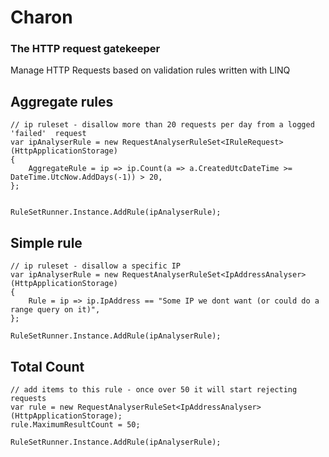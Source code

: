 #  Charon

### The HTTP request gatekeeper

Manage HTTP Requests based on validation rules written with LINQ

## Aggregate rules
	// ip ruleset - disallow more than 20 requests per day from a logged 'failed'  request
	var ipAnalyserRule = new RequestAnalyserRuleSet<IRuleRequest>(HttpApplicationStorage)
	{
		AggregateRule = ip => ip.Count(a => a.CreatedUtcDateTime >= DateTime.UtcNow.AddDays(-1)) > 20,
	};


	RuleSetRunner.Instance.AddRule(ipAnalyserRule);

	
## Simple rule

	// ip ruleset - disallow a specific IP
	var ipAnalyserRule = new RequestAnalyserRuleSet<IpAddressAnalyser>(HttpApplicationStorage)
	{
		Rule = ip => ip.IpAddress == "Some IP we dont want (or could do a range query on it)",
	};

	RuleSetRunner.Instance.AddRule(ipAnalyserRule);

## Total Count

	// add items to this rule - once over 50 it will start rejecting requests
	var rule = new RequestAnalyserRuleSet<IpAddressAnalyser>(HttpApplicationStorage);
	rule.MaximumResultCount = 50;

	RuleSetRunner.Instance.AddRule(ipAnalyserRule);